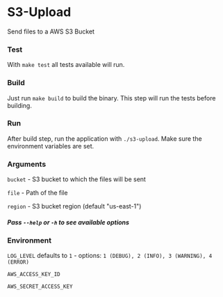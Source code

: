 # S3-Upload
Send files to a AWS S3 Bucket

### Test
With `make test` all tests available will run.

### Build
Just run `make build` to build the binary. This step will run the tests before building. 

### Run
After build step, run the application with `./s3-upload`. Make sure the environment variables are set.

### Arguments

`bucket` - S3 bucket to which the files will be sent

`file` - Path of the file

`region` - S3 bucket region (default "us-east-1")

##### Pass `--help` or `-h` to see available options 

### Environment

`LOG_LEVEL` defaults to `1` - options: `1 (DEBUG), 2 (INFO), 3 (WARNING), 4 (ERROR)`

`AWS_ACCESS_KEY_ID`

`AWS_SECRET_ACCESS_KEY`
